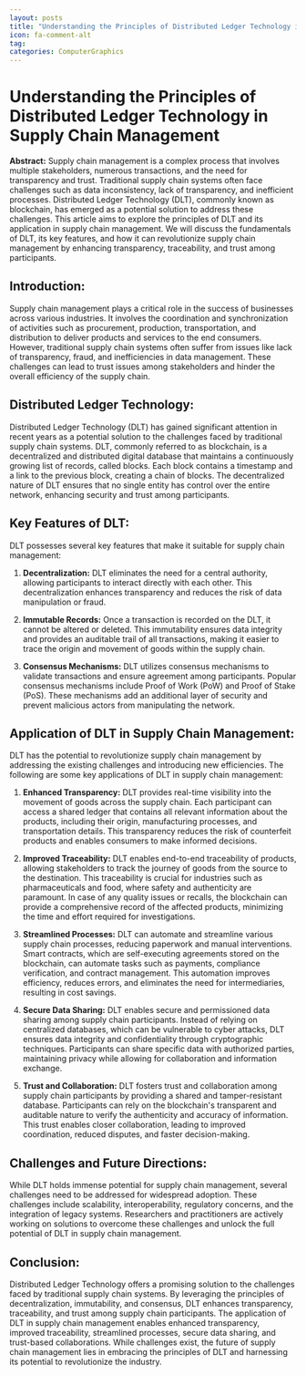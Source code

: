 ```yaml
---
layout: posts
title: "Understanding the Principles of Distributed Ledger Technology in Supply Chain Management"
icon: fa-comment-alt
tag:      
categories: ComputerGraphics
---
```



# Understanding the Principles of Distributed Ledger Technology in Supply Chain Management

**Abstract:**
Supply chain management is a complex process that involves multiple stakeholders, numerous transactions, and the need for transparency and trust. Traditional supply chain systems often face challenges such as data inconsistency, lack of transparency, and inefficient processes. Distributed Ledger Technology (DLT), commonly known as blockchain, has emerged as a potential solution to address these challenges. This article aims to explore the principles of DLT and its application in supply chain management. We will discuss the fundamentals of DLT, its key features, and how it can revolutionize supply chain management by enhancing transparency, traceability, and trust among participants.

## Introduction:
Supply chain management plays a critical role in the success of businesses across various industries. It involves the coordination and synchronization of activities such as procurement, production, transportation, and distribution to deliver products and services to the end consumers. However, traditional supply chain systems often suffer from issues like lack of transparency, fraud, and inefficiencies in data management. These challenges can lead to trust issues among stakeholders and hinder the overall efficiency of the supply chain.

## Distributed Ledger Technology:
Distributed Ledger Technology (DLT) has gained significant attention in recent years as a potential solution to the challenges faced by traditional supply chain systems. DLT, commonly referred to as blockchain, is a decentralized and distributed digital database that maintains a continuously growing list of records, called blocks. Each block contains a timestamp and a link to the previous block, creating a chain of blocks. The decentralized nature of DLT ensures that no single entity has control over the entire network, enhancing security and trust among participants.

## Key Features of DLT:
DLT possesses several key features that make it suitable for supply chain management:

1. **Decentralization:** DLT eliminates the need for a central authority, allowing participants to interact directly with each other. This decentralization enhances transparency and reduces the risk of data manipulation or fraud.

2. **Immutable Records:** Once a transaction is recorded on the DLT, it cannot be altered or deleted. This immutability ensures data integrity and provides an auditable trail of all transactions, making it easier to trace the origin and movement of goods within the supply chain.

3. **Consensus Mechanisms:** DLT utilizes consensus mechanisms to validate transactions and ensure agreement among participants. Popular consensus mechanisms include Proof of Work (PoW) and Proof of Stake (PoS). These mechanisms add an additional layer of security and prevent malicious actors from manipulating the network.

## Application of DLT in Supply Chain Management:
DLT has the potential to revolutionize supply chain management by addressing the existing challenges and introducing new efficiencies. The following are some key applications of DLT in supply chain management:

1. **Enhanced Transparency:** DLT provides real-time visibility into the movement of goods across the supply chain. Each participant can access a shared ledger that contains all relevant information about the products, including their origin, manufacturing processes, and transportation details. This transparency reduces the risk of counterfeit products and enables consumers to make informed decisions.

2. **Improved Traceability:** DLT enables end-to-end traceability of products, allowing stakeholders to track the journey of goods from the source to the destination. This traceability is crucial for industries such as pharmaceuticals and food, where safety and authenticity are paramount. In case of any quality issues or recalls, the blockchain can provide a comprehensive record of the affected products, minimizing the time and effort required for investigations.

3. **Streamlined Processes:** DLT can automate and streamline various supply chain processes, reducing paperwork and manual interventions. Smart contracts, which are self-executing agreements stored on the blockchain, can automate tasks such as payments, compliance verification, and contract management. This automation improves efficiency, reduces errors, and eliminates the need for intermediaries, resulting in cost savings.

4. **Secure Data Sharing:** DLT enables secure and permissioned data sharing among supply chain participants. Instead of relying on centralized databases, which can be vulnerable to cyber attacks, DLT ensures data integrity and confidentiality through cryptographic techniques. Participants can share specific data with authorized parties, maintaining privacy while allowing for collaboration and information exchange.

5. **Trust and Collaboration:** DLT fosters trust and collaboration among supply chain participants by providing a shared and tamper-resistant database. Participants can rely on the blockchain's transparent and auditable nature to verify the authenticity and accuracy of information. This trust enables closer collaboration, leading to improved coordination, reduced disputes, and faster decision-making.

## Challenges and Future Directions:
While DLT holds immense potential for supply chain management, several challenges need to be addressed for widespread adoption. These challenges include scalability, interoperability, regulatory concerns, and the integration of legacy systems. Researchers and practitioners are actively working on solutions to overcome these challenges and unlock the full potential of DLT in supply chain management.

## Conclusion:
Distributed Ledger Technology offers a promising solution to the challenges faced by traditional supply chain systems. By leveraging the principles of decentralization, immutability, and consensus, DLT enhances transparency, traceability, and trust among supply chain participants. The application of DLT in supply chain management enables enhanced transparency, improved traceability, streamlined processes, secure data sharing, and trust-based collaborations. While challenges exist, the future of supply chain management lies in embracing the principles of DLT and harnessing its potential to revolutionize the industry.